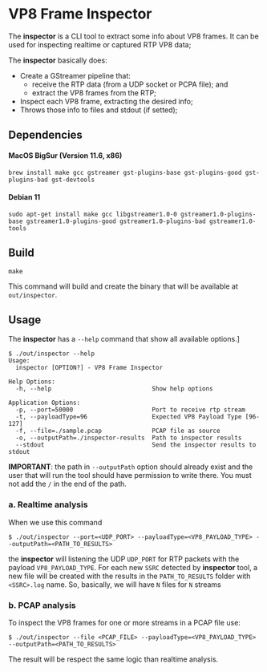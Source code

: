 # VP8 Frame Inspector

The **inspector** is a CLI tool to extract some info about VP8 frames. 
It can be used for inspecting realtime or captured RTP VP8 data;

The **inspector** basically does:
  * Create a GStreamer pipeline that:
    * receive the RTP data (from a UDP socket or PCPA file); and
    * extract the VP8 frames from the RTP;
  * Inspect each VP8 frame, extracting the desired info;
  * Throws those info to files and stdout (if setted);

## Dependencies

#### MacOS BigSur (Version 11.6, x86)

```
brew install make gcc gstreamer gst-plugins-base gst-plugins-good gst-plugins-bad gst-devtools
```

#### Debian 11

```
sudo apt-get install make gcc libgstreamer1.0-0 gstreamer1.0-plugins-base gstreamer1.0-plugins-good gstreamer1.0-plugins-bad gstreamer1.0-tools
```

## Build

```
make
```

This command will build and create the binary that will be available at `out/inspector`.


## Usage

The **inspector** has a `--help` command that show all available options.]

```
$ ./out/inspector --help
Usage:
  inspector [OPTION?] - VP8 Frame Inspector

Help Options:
  -h, --help                            Show help options

Application Options:
  -p, --port=50000                      Port to receive rtp stream
  -t, --payloadType=96                  Expected VP8 Payload Type [96-127]
  -f, --file=./sample.pcap              PCAP file as source
  -o, --outputPath=./inspector-results  Path to inspector results
  --stdout                              Send the inspector results to stdout
```

**IMPORTANT**: the path in `--outputPath` option should already exist and the user that will run the tool should have permission to write there. You must not add the `/` in the end of the path.


### a. Realtime analysis

When we use this command

```
$ ./out/inspector --port=<UDP_PORT> --payloadType=<VP8_PAYLOAD_TYPE> --outputPath=<PATH_TO_RESULTS>
```

the **inspector** will listening the UDP `UDP_PORT` for RTP packets with the payload `VP8_PAYLOAD_TYPE`.
For each new `SSRC` detected by **inspector** tool, a new file will be created with the results in the `PATH_TO_RESULTS` folder with `<SSRC>.log` name. 
So, basically, we will have `N` files for `N` streams


### b. PCAP analysis

To inspect the VP8 frames for one or more streams in a PCAP file use:

```
$ ./out/inspector --file <PCAP_FILE> --payloadType=<VP8_PAYLOAD_TYPE> --outputPath=<PATH_TO_RESULTS>
```

The result will be respect the same logic than realtime analysis.